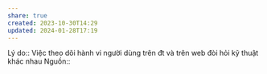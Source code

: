 ```yaml
---
share: true
created: 2023-10-30T14:29
updated: 2024-01-28T17:19
---
```


Lý do:: Việc theo dõi hành vi người dùng trên đt và trên web đòi hỏi kỹ thuật khác nhau
Nguồn:: 